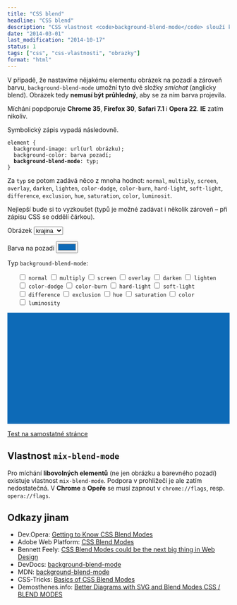 ```yaml
---
title: "CSS blend"
headline: "CSS blend"
description: "CSS vlastnost <code>background-blend-mode</code> slouží ke smíchání barvy s obrázkem."
date: "2014-03-01"
last_modification: "2014-10-17"
status: 1
tags: ["css", "css-vlastnosti", "obrazky"]
format: "html"
---
```


<p>V případě, že nastavíme nějakému elementu obrázek na pozadí a zároveň barvu, <code>background-blend-mode</code> umožní tyto dvě složky <i>smíchat</i> (anglicky blend). Obrázek tedy <b>nemusí být průhledný</b>, aby se za ním barva projevila.</p>

<p>Míchání popdporuje <b>Chrome 35</b>, <b>Firefox 30</b>, <b>Safari 7.1</b> i <b>Opera 22</b>. <b>IE</b> zatím nikoliv.</p>

<p>Symbolický zápis vypadá následovně.</p>

<pre><code>element {
  background-image: url(url obrázku);
  background-color: barva pozadí;
  <b>background-blend-mode</b>: typ;
}</code></pre>

<p>Za <code>typ</code> se potom zadává něco z mnoha hodnot: <code>normal</code>, <code>multiply</code>, <code>screen</code>, <code>overlay</code>, <code>darken</code>, <code>lighten</code>, <code>color-dodge</code>, <code>color-burn</code>, <code>hard-light</code>, <code>soft-light</code>, <code>difference</code>, <code>exclusion</code>, <code>hue</code>, <code>saturation</code>, <code>color</code>, <code>luminosit</code>.</p>



<p>Nejlepší bude si to vyzkoušet (typů je možné zadávat i několik zároveň – při zápisu CSS se oddělí čárkou).</p>

<div class="live" style="margin-left: 0">
<style>
.blend {
    background-image: url(http://jecas.cz/files/blend/1.jpg);
    width: 100%;
    height: 0;
    padding-top: 50%;
    background-color: #0D6AB7;
    background-size: cover;
}

.blend-obal ul {list-style: none; padding: 0;}
.blend-obal li {display: inline}
.blend-obal label {white-space: nowrap;}
</style>

<p><label>Obrázek
    <select onchange="blendTest.style.backgroundImage = 'url(http://jecas.cz/files/blend/' + this.value + '.jpg)'">
        <option value="1">krajina</option>
        <option value="2">káva</option>
        <option value="3">moře</option>
        <option value="4">koncert</option>
        <option value="5">louka</option>
    </select>
</label></p>
<p><label>Barva na pozadí <input type="color" value="#0D6AB7" onchange="blendTest.style.backgroundColor = this.value"></label></p>

<p>Typ <code>background-blend-mode</code>:</p>
<div class="blend-obal" id="blend-obal">
<ul>
<li id="normal"><label><input type="checkbox" name="normal"> <code>normal</code></label></li>
<li id="multiply"><label><input type="checkbox" name="multiply"> <code>multiply</code></label></li>
<li id="screen"><label><input type="checkbox" name="screen"> <code>screen</code></label></li>
<li id="overlay"><label><input type="checkbox" name="overlay"> <code>overlay</code></label></li>
<li id="darken"><label><input type="checkbox" name="darken"> <code>darken</code></label></li>
<li id="lighten"><label><input type="checkbox" name="lighten"> <code>lighten</code></label></li>
<li id="color-dodge"><label><input type="checkbox" name="color-dodge"> <code>color-dodge</code></label></li>
<li id="color-burn"><label><input type="checkbox" name="color-burn"> <code>color-burn</code></label></li>
<li id="hard-light"><label><input type="checkbox" name="hard-light"> <code>hard-light</code></label></li>
<li id="soft-light"><label><input type="checkbox" name="soft-light"> <code>soft-light</code></label></li>
<li id="difference"><label><input type="checkbox" name="difference"> <code>difference</code></label></li>
<li id="exclusion"><label><input type="checkbox" name="exclusion"> <code>exclusion</code></label></li>
<li id="hue"><label><input type="checkbox" name="hue"> <code>hue</code></label></li>
<li id="saturation"><label><input type="checkbox" name="saturation"> <code>saturation</code></label></li>
<li id="color"><label><input type="checkbox" name="color"> <code>color</code></label></li>
<li id="luminosity"><label><input type="checkbox" name="luminosity"> <code>luminosity</code></label></li>
</ul>
</div>

<div class="blend" id="blend-test">
</div>
<script>
var blendTest = document.getElementById('blend-test');
(function() {
var policka = document.getElementById('blend-obal').getElementsByTagName("input");

for (var i = policka.length; i--; ) {
    policka[i].onchange = namichat;
}

function namichat() {
    var blendMode = [];
    for (var i = policka.length; i--; ) {
        if (policka[i].checked) {
            blendMode.push(policka[i].name);
        }
    }
    blendTest.style.backgroundBlendMode = blendMode.join(",");
}
    
})();
</script>  
</div>

<p><a href="http://kod.djpw.cz/bogb-">Test na samostatné stránce</a></p>


<h2 id="mix-blend-mode">Vlastnost <code>mix-blend-mode</code></h2>

<p>Pro míchání <b>libovolných elementů</b> (ne jen obrázku a barevného pozadí) existuje vlastnost <code>mix-blend-mode</code>. Podpora v prohlížečí je ale zatím nedostatečná. V <b>Chrome</b> a <b>Opeře</b> se musí zapnout v <code>chrome://flags</code>, resp. <code>opera://flags</code>.</p>





<h2 id="odkazy">Odkazy jinam</h2>

<ul>
  <li>Dev.Opera: <a href="https://dev.opera.com/articles/getting-to-know-css-blend-modes/">Getting to Know CSS Blend Modes</a></li>
  
  <li>Adobe Web Platform: <a href="http://webplatform.adobe.com/blend-modes/">CSS Blend Modes</a></li>
  
  <li>Bennett Feely: <a href="https://medium.com/@bennettfeely/css-blend-modes-could-be-the-next-big-thing-in-web-design-6b51bf53743a">CSS Blend Modes could be the next big thing in Web Design</a></li>
  
  <li>DevDocs: <a href="http://devdocs.io/css/background-blend-mode">background-blend-mode</a></li>
  
  <li>MDN: <a href="https://developer.mozilla.org/en-US/docs/Web/CSS/background-blend-mode">background-blend-mode</a></li>
  
  <li>CSS-Tricks: <a href="http://css-tricks.com/basics-css-blend-modes/">Basics of CSS Blend Modes</a></li>
  
  <li>Demosthenes.info: <a href="http://demosthenes.info/blog/1056/Better-Diagrams-with-SVG-and-Blend-Modes">Better Diagrams with SVG and Blend Modes
CSS / BLEND MODES
</a></li>
</ul>
